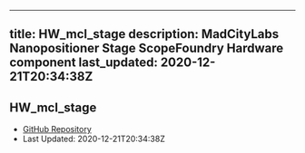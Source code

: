 
---
title: HW_mcl_stage
description: MadCityLabs Nanopositioner Stage ScopeFoundry Hardware component
last_updated: 2020-12-21T20:34:38Z
---

## HW_mcl_stage

- [GitHub Repository](https://github.com/ScopeFoundry/HW_mcl_stage)
- Last Updated: 2020-12-21T20:34:38Z

